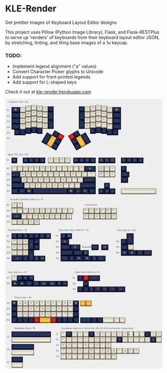 # KLE-Render
Get prettier images of Keyboard Layout Editor designs

This project uses Pillow (Python Image Library), Flask, and Flask-RESTPlus to serve up 'renders' of keyboards from their keyboard layout editor JSON, by stretching, tinting, and tiling base images of a 1u keycap.

### TODO:
- Implement legend alignment ("a" values)
- Convert Character Picker glyphs to Unicode
- Add support for front-printed legends
- Add support for L-shaped keys

Check it out at [kle-render.herokuapp.com](https://kle-render.herokuapp.com/)

![Sample Render](https://raw.githubusercontent.com/CQCumbers/kle_render/master/render_output.png)
